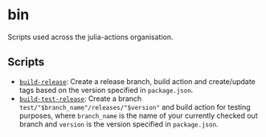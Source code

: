 # bin

Scripts used across the julia-actions organisation.

## Scripts

- [`build-release`](build-release): Create a release branch, build action and create/update tags based on the version specified in `package.json`.
- [`build-test-release`](build-test-release): Create a branch `test/"$branch_name"/releases/"$version"` and build action for testing purposes, where `branch_name` is the name of your currently checked out branch and `version` is the version specified in `package.json`.
